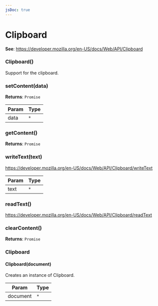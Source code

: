 ```yaml
---
jsDoc: true
---
```


<a name="clipboard" id="clipboard"></a>

# Clipboard
**See**: https://developer.mozilla.org/en-US/docs/Web/API/Clipboard  


<a name="new-clipboard-new" id="new-clipboard-new"></a>

### Clipboard()
Support for the clipboard.



<a name="clipboard-setcontent" id="clipboard-setcontent"></a>

### setContent(data)
**Returns**: `Promise`  

| Param | Type |
| --- | --- |
| data | `*` | 



<a name="clipboard-getcontent" id="clipboard-getcontent"></a>

### getContent()
**Returns**: `Promise`  


<a name="clipboard-writetext" id="clipboard-writetext"></a>

### writeText(text)
https://developer.mozilla.org/en-US/docs/Web/API/Clipboard/writeText


| Param | Type |
| --- | --- |
| text | `*` | 



<a name="clipboard-readtext" id="clipboard-readtext"></a>

### readText()
https://developer.mozilla.org/en-US/docs/Web/API/Clipboard/readText



<a name="clipboard-clearcontent" id="clipboard-clearcontent"></a>

### clearContent()
**Returns**: `Promise`  


<a name="clipboard-clipboard" id="clipboard-clipboard"></a>

### Clipboard


<a name="new-clipboard-clipboard-new" id="new-clipboard-clipboard-new"></a>

#### Clipboard(document)
Creates an instance of Clipboard.


| Param | Type |
| --- | --- |
| document | `*` | 


